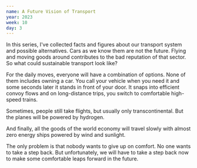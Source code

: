 ```yaml
---
name: A Future Vision of Transport
year: 2023
week: 10
day: 3
---
```


In this series, I've collected facts and figures about our transport system and
possible alternatives. Cars as we know them are not the future. Flying and
moving goods around contributes to the bad reputation of that sector. So what
could sustainable transport look like?

For the daily moves, everyone will have a combination of options. None of them
includes owning a car. You call your vehicle when you need it and some seconds
later it stands in front of your door. It snaps into efficient convoy flows and
on long-distance trips, you switch to comfortable high-speed trains.

Sometimes, people still take flights, but usually only transcontinental. But the
planes will be powered by hydrogen.

And finally, all the goods of the world economy will travel slowly with almost
zero energy ships powered by wind and sunlight.

The only problem is that nobody wants to give up on comfort. No one wants to
take a step back. But unfortunately, we will have to take a step back now to
make some comfortable leaps forward in the future.
